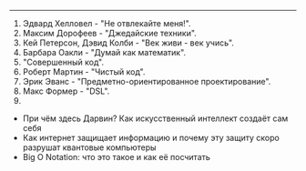 ****
1. Эдвард Хелловел - "Не отвлекайте меня!".
2. Максим Дорофеев - "Джедайские техники".
3. Кей Петерсон, Дэвид Колби - "Век живи - век учись".
4. Барбара Оакли - "Думай как математик".
5. "Совершенный код".
6. Роберт Мартин - "Чистый код".
8. Эрик Эванс - "Предметно-ориентированное проектирование".
9. Макс Формер - "DSL".
10. 
- При чём здесь Дарвин? Как искусственный интеллект создаёт сам себя
- Как интернет защищает информацию и почему эту защиту скоро разрушат квантовые компьютеры
- Big O Notation: что это такое и как её посчитать